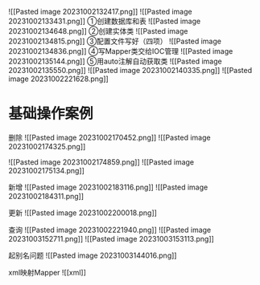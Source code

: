 ![[Pasted image 20231002132417.png]]
![[Pasted image 20231002133431.png]]
①创建数据库和表
![[Pasted image 20231002134648.png]]
②创建实体类
![[Pasted image 20231002134815.png]]
③配置文件写好（四项）
![[Pasted image 20231002134836.png]]
④写Mapper类交给IOC管理
![[Pasted image 20231002135144.png]]
⑤用auto注解自动获取类
![[Pasted image 20231002135550.png]]
![[Pasted image 20231002140335.png]]
![[Pasted image 20231002221628.png]]


# 基础操作案例
删除
![[Pasted image 20231002170452.png]]
![[Pasted image 20231002174325.png]]


![[Pasted image 20231002174859.png]]
![[Pasted image 20231002175134.png]]

新增
![[Pasted image 20231002183116.png]]
![[Pasted image 20231002184311.png]]

更新
![[Pasted image 20231002200018.png]]

查询
![[Pasted image 20231002221940.png]]
![[Pasted image 20231003152711.png]]
![[Pasted image 20231003153113.png]]

起别名问题
![[Pasted image 20231003144016.png]]

xml映射Mapper
![[xml]]
